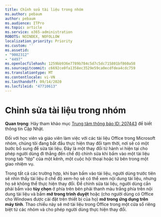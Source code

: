 ```yaml
---
title: Chỉnh sửa tài liệu trong nhóm
ms.author: pebaum
author: pebaum
ms.audience: ITPro
ms.topic: article
ms.service: o365-administration
ROBOTS: NOINDEX, NOFOLLOW
localization_priority: Priority
ms.custom: ''
ms.assetid:
- "9002312"
- "4497"
ms.openlocfilehash: 1259bb936e7789b784c5d7c5dc715801bf860a58
ms.sourcegitcommit: c6692ce0fa1358ec3529e59ca0ecdfdea4cdc759
ms.translationtype: MT
ms.contentlocale: vi-VN
ms.lasthandoff: 09/14/2020
ms.locfileid: "47710613"
---
```

# <a name="editing-documents-in-teams"></a>Chỉnh sửa tài liệu trong nhóm

**Quan trọng**: Hãy tham khảo mục [Trung tâm thông báo ID: 207443](https://admin.microsoft.com/Adminportal/Home?source=applauncher#MessageCenter?id=MC207443) để biết thông tin Cập Nhật. 

Đối với học viên và giáo viên làm việc với các tài liệu Office trong Microsoft nhóm, chúng tôi đang bắt đầu thực hiện thay đổi tạm thời, nơi sẽ có một bước bổ sung để sửa tài liệu. Đây là một thay đổi từ hành vi hiện tại cho phép người dùng đi thẳng đến chế độ chỉnh sửa khi bấm vào một tài liệu trong tab "tệp" của một kênh, một cuộc hội thoại hoặc từ bên trong một giao nhiệm vụ.

Trong tất cả các trường hợp, khi bạn bấm vào tài liệu, người dùng trước tiên sẽ nhìn thấy tài liệu ở chế độ xem-họ sẽ có thể xem nội dung tài liệu, nhưng họ sẽ không thể thực hiện thay đổi. Để chỉnh sửa tài liệu, người dùng cần phải bấm vào **tùy chọn** ở phía trên bên phải thanh màu trắng phía trên nội dung tài liệu và bấm **mở trong trình duyệt** hoặc (cho người dùng có Office cho Windows được cài đặt trên thiết bị của họ) **mở trong ứng dụng trên máy tính**. Thao chiếu này sẽ mở tài liệu trong Office trong một cửa sổ riêng biệt từ các nhóm và cho phép người dùng thực hiện thay đổi.
